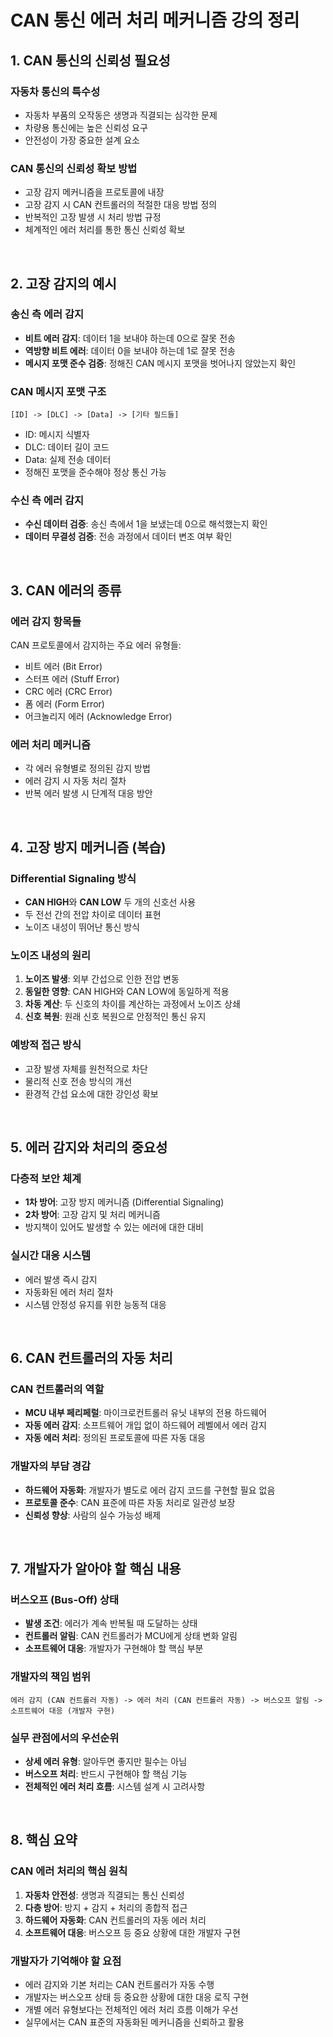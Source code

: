 # CAN 통신 에러 처리 메커니즘 강의 정리

## 1. CAN 통신의 신뢰성 필요성

### 자동차 통신의 특수성
- 자동차 부품의 오작동은 생명과 직결되는 심각한 문제
- 차량용 통신에는 높은 신뢰성 요구
- 안전성이 가장 중요한 설계 요소

### CAN 통신의 신뢰성 확보 방법
- 고장 감지 메커니즘을 프로토콜에 내장
- 고장 감지 시 CAN 컨트롤러의 적절한 대응 방법 정의
- 반복적인 고장 발생 시 처리 방법 규정
- 체계적인 에러 처리를 통한 통신 신뢰성 확보

<br>

## 2. 고장 감지의 예시

### 송신 측 에러 감지
- **비트 에러 감지**: 데이터 1을 보내야 하는데 0으로 잘못 전송
- **역방향 비트 에러**: 데이터 0을 보내야 하는데 1로 잘못 전송
- **메시지 포맷 준수 검증**: 정해진 CAN 메시지 포맷을 벗어나지 않았는지 확인

### CAN 메시지 포맷 구조
```
[ID] -> [DLC] -> [Data] -> [기타 필드들]
```
- ID: 메시지 식별자
- DLC: 데이터 길이 코드
- Data: 실제 전송 데이터
- 정해진 포맷을 준수해야 정상 통신 가능

### 수신 측 에러 감지
- **수신 데이터 검증**: 송신 측에서 1을 보냈는데 0으로 해석했는지 확인
- **데이터 무결성 검증**: 전송 과정에서 데이터 변조 여부 확인

<br>

## 3. CAN 에러의 종류

### 에러 감지 항목들
CAN 프로토콜에서 감지하는 주요 에러 유형들:
- 비트 에러 (Bit Error)
- 스터프 에러 (Stuff Error)
- CRC 에러 (CRC Error)
- 폼 에러 (Form Error)
- 어크놀리지 에러 (Acknowledge Error)

### 에러 처리 메커니즘
- 각 에러 유형별로 정의된 감지 방법
- 에러 감지 시 자동 처리 절차
- 반복 에러 발생 시 단계적 대응 방안

<br>

## 4. 고장 방지 메커니즘 (복습)

### Differential Signaling 방식
- **CAN HIGH**와 **CAN LOW** 두 개의 신호선 사용
- 두 전선 간의 전압 차이로 데이터 표현
- 노이즈 내성이 뛰어난 통신 방식

### 노이즈 내성의 원리
1. **노이즈 발생**: 외부 간섭으로 인한 전압 변동
2. **동일한 영향**: CAN HIGH와 CAN LOW에 동일하게 적용
3. **차동 계산**: 두 신호의 차이를 계산하는 과정에서 노이즈 상쇄
4. **신호 복원**: 원래 신호 복원으로 안정적인 통신 유지

### 예방적 접근 방식
- 고장 발생 자체를 원천적으로 차단
- 물리적 신호 전송 방식의 개선
- 환경적 간섭 요소에 대한 강인성 확보

<br>

## 5. 에러 감지와 처리의 중요성

### 다층적 보안 체계
- **1차 방어**: 고장 방지 메커니즘 (Differential Signaling)
- **2차 방어**: 고장 감지 및 처리 메커니즘
- 방지책이 있어도 발생할 수 있는 에러에 대한 대비

### 실시간 대응 시스템
- 에러 발생 즉시 감지
- 자동화된 에러 처리 절차
- 시스템 안정성 유지를 위한 능동적 대응

<br>

## 6. CAN 컨트롤러의 자동 처리

### CAN 컨트롤러의 역할
- **MCU 내부 페리페럴**: 마이크로컨트롤러 유닛 내부의 전용 하드웨어
- **자동 에러 감지**: 소프트웨어 개입 없이 하드웨어 레벨에서 에러 감지
- **자동 에러 처리**: 정의된 프로토콜에 따른 자동 대응

### 개발자의 부담 경감
- **하드웨어 자동화**: 개발자가 별도로 에러 감지 코드를 구현할 필요 없음
- **프로토콜 준수**: CAN 표준에 따른 자동 처리로 일관성 보장
- **신뢰성 향상**: 사람의 실수 가능성 배제

<br>

## 7. 개발자가 알아야 할 핵심 내용

### 버스오프 (Bus-Off) 상태
- **발생 조건**: 에러가 계속 반복될 때 도달하는 상태
- **컨트롤러 알림**: CAN 컨트롤러가 MCU에게 상태 변화 알림
- **소프트웨어 대응**: 개발자가 구현해야 할 핵심 부분

### 개발자의 책임 범위
```
에러 감지 (CAN 컨트롤러 자동) -> 에러 처리 (CAN 컨트롤러 자동) -> 버스오프 알림 -> 소프트웨어 대응 (개발자 구현)
```

### 실무 관점에서의 우선순위
- **상세 에러 유형**: 알아두면 좋지만 필수는 아님
- **버스오프 처리**: 반드시 구현해야 할 핵심 기능
- **전체적인 에러 처리 흐름**: 시스템 설계 시 고려사항

<br>

## 8. 핵심 요약

### CAN 에러 처리의 핵심 원칙
1. **자동차 안전성**: 생명과 직결되는 통신 신뢰성
2. **다층 방어**: 방지 + 감지 + 처리의 종합적 접근
3. **하드웨어 자동화**: CAN 컨트롤러의 자동 에러 처리
4. **소프트웨어 대응**: 버스오프 등 중요 상황에 대한 개발자 구현

### 개발자가 기억해야 할 요점
- 에러 감지와 기본 처리는 CAN 컨트롤러가 자동 수행
- 개발자는 버스오프 상태 등 중요한 상황에 대한 대응 로직 구현
- 개별 에러 유형보다는 전체적인 에러 처리 흐름 이해가 우선
- 실무에서는 CAN 표준의 자동화된 메커니즘을 신뢰하고 활용